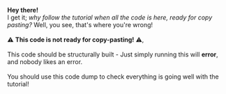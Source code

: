**Hey there!**<br>
I get it; *why follow the tutorial when all the code is here, ready for copy pasting?* Well, you see, that's where you're wrong! <br><br>
⚠️ **This code is not ready for copy-pasting!** ⚠️,<br><br>
This code should be structurally built - Just simply running this will **error**, and nobody likes an error.<br><br>
You should use this code dump to check everything is going well with the tutorial! 